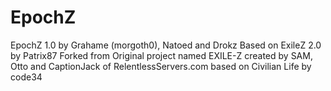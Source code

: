 # EpochZ

EpochZ 1.0 by Grahame (morgoth0), Natoed and Drokz
Based on ExileZ 2.0 by Patrix87
Forked from Original project named EXILE-Z created by SAM, Otto and CaptionJack of RelentlessServers.com based on Civilian Life by code34
